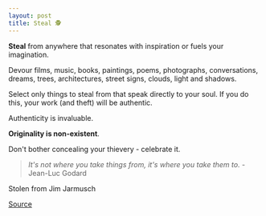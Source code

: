 ```yaml
---
layout: post
title: Steal 🕵️
---
```


**Steal** from anywhere that resonates with inspiration or fuels your imagination.

Devour films, music, books, paintings, poems, photographs, conversations, dreams, trees, architectures, street signs, clouds, light and shadows.

Select only things to steal from that speak directly to your soul. If you do this, your work (and theft) will be authentic.

Authenticity is invaluable.

**Originality is non-existent**.

Don't bother concealing your thievery - celebrate it.

> *It's not where you take things from, it's where you take them to.* - Jean-Luc Godard

Stolen from Jim Jarmusch

[Source](https://www.goodreads.com/quotes/131591-nothing-is-original-steal-from-anywhere-that-resonates-with-inspiration)